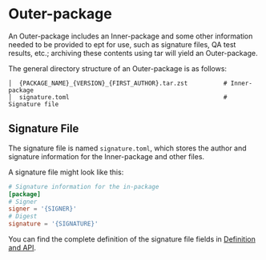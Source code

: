 # Outer-package
An Outer-package includes an Inner-package and some other information needed to be provided to ept for use, such as signature files, QA test results, etc.; archiving these contents using tar will yield an Outer-package.

The general directory structure of an Outer-package is as follows:
```
│  {PACKAGE_NAME}_{VERSION}_{FIRST_AUTHOR}.tar.zst          # Inner-package
│  signature.toml                                           # Signature file
```
## Signature File
The signature file is named `signature.toml`, which stores the author and signature information for the Inner-package and other files.

A signature file might look like this:
```toml
# Signature information for the in-package
[package]
# Signer
signer = '{SIGNER}'
# Digest
signature = '{SIGNATURE}'
```

You can find the complete definition of the signature file fields in [Definition and API](/nep/definition/1-package).

